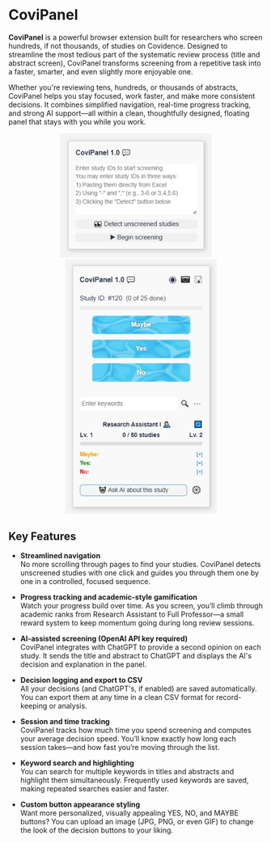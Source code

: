 # CoviPanel

**CoviPanel** is a powerful browser extension built for researchers who screen hundreds, if not thousands, of studies on Covidence. Designed to streamline the most tedious part of the systematic review process (title and abstract screen), CoviPanel transforms screening from a repetitive task into a faster, smarter, and even slightly more enjoyable one.

Whether you're reviewing tens, hundreds, or thousands of abstracts, CoviPanel helps you stay focused, work faster, and make more consistent decisions. It combines simplified navigation, real-time progress tracking, and strong AI support—all within a clean, thoughtfully designed, floating panel that stays with you while you work.
<!-- 
![Front panel](/ui/Front%20panel.png)
![Front panel](/ui/Main%20panel.png)
-->
<p align="center">
  <img src="ui/Front%20panel.png" alt="CoviPanel Front Panel" width="300" />
  <img src="ui/Main%20panel.png" alt="CoviPanel Main Panel" width="300" style="margin-left: 20px;" />
</p>

## Key Features

- **Streamlined navigation**  
  No more scrolling through pages to find your studies. CoviPanel detects unscreened studies with one click and guides you through them one by one in a controlled, focused sequence. 

- **Progress tracking and academic-style gamification**  
  Watch your progress build over time. As you screen, you’ll climb through academic ranks from Research Assistant to Full Professor—a small reward system to keep momentum going during long review sessions.

- **AI-assisted screening (OpenAI API key required)**  
  CoviPanel integrates with ChatGPT to provide a second opinion on each study. It sends the title and abstract to ChatGPT and displays the AI's decision and explanation in the panel. 

- **Decision logging and export to CSV**  
  All your decisions (and ChatGPT's, if enabled) are saved automatically. You can export them at any time in a clean CSV format for record-keeping or analysis.

- **Session and time tracking**  
  CoviPanel tracks how much time you spend screening and computes your average decision speed. You’ll know exactly how long each session takes—and how fast you’re moving through the list.

- **Keyword search and highlighting**  
  You can search for multiple keywords in titles and abstracts and highlight them simultaneously. Frequently used keywords are saved, making repeated searches easier and faster.

- **Custom button appearance styling**  
  Want more personalized, visually appealing YES, NO, and MAYBE buttons? You can upload an image (JPG, PNG, or even GIF) to change the look of the decision buttons to your liking.



